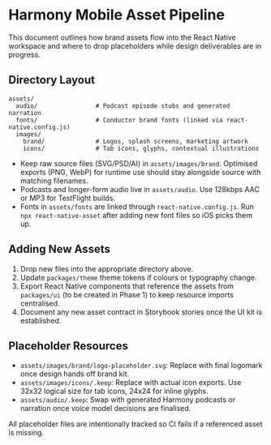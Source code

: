 # Harmony Mobile Asset Pipeline

This document outlines how brand assets flow into the React Native workspace and where to drop placeholders while design deliverables are in progress.

## Directory Layout

```
assets/
  audio/                # Podcast episode stubs and generated narration
  fonts/                # Conductor brand fonts (linked via react-native.config.js)
  images/
    brand/              # Logos, splash screens, marketing artwork
    icons/              # Tab icons, glyphs, contextual illustrations
```

- Keep raw source files (SVG/PSD/AI) in `assets/images/brand`. Optimised exports (PNG, WebP) for runtime use should stay alongside source with matching filenames.
- Podcasts and longer-form audio live in `assets/audio`. Use 128kbps AAC or MP3 for TestFlight builds.
- Fonts in `assets/fonts` are linked through `react-native.config.js`. Run `npx react-native-asset` after adding new font files so iOS picks them up.

## Adding New Assets

1. Drop new files into the appropriate directory above.
2. Update `packages/theme` theme tokens if colours or typography change.
3. Export React Native components that reference the assets from `packages/ui` (to be created in Phase 1) to keep resource imports centralised.
4. Document any new asset contract in Storybook stories once the UI kit is established.

## Placeholder Resources

- `assets/images/brand/logo-placeholder.svg`: Replace with final logomark once design hands off brand kit.
- `assets/images/icons/.keep`: Replace with actual icon exports. Use 32x32 logical size for tab icons, 24x24 for inline glyphs.
- `assets/audio/.keep`: Swap with generated Harmony podcasts or narration once voice model decisions are finalised.

All placeholder files are intentionally tracked so CI fails if a referenced asset is missing.
